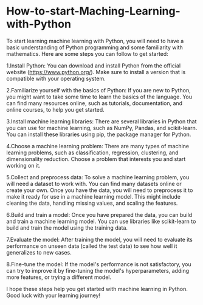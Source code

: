 # How-to-start-Maching-Learning-with-Python

To start learning machine learning with Python, you will need to have a basic understanding of Python programming and some familiarity with mathematics. Here are some steps you can follow to get started:

1.Install Python: You can download and install Python from the official website (https://www.python.org/). Make sure to install a version that is compatible with your operating system.

2.Familiarize yourself with the basics of Python: If you are new to Python, you might want to take some time to learn the basics of the language. You can find many resources online, such as tutorials, documentation, and online courses, to help you get started.

3.Install machine learning libraries: There are several libraries in Python that you can use for machine learning, such as NumPy, Pandas, and scikit-learn. You can install these libraries using pip, the package manager for Python.

4.Choose a machine learning problem: There are many types of machine learning problems, such as classification, regression, clustering, and dimensionality reduction. Choose a problem that interests you and start working on it.

5.Collect and preprocess data: To solve a machine learning problem, you will need a dataset to work with. You can find many datasets online or create your own. Once you have the data, you will need to preprocess it to make it ready for use in a machine learning model. This might include cleaning the data, handling missing values, and scaling the features.

6.Build and train a model: Once you have prepared the data, you can build and train a machine learning model. You can use libraries like scikit-learn to build and train the model using the training data.

7.Evaluate the model: After training the model, you will need to evaluate its performance on unseen data (called the test data) to see how well it generalizes to new cases.

8.Fine-tune the model: If the model's performance is not satisfactory, you can try to improve it by fine-tuning the model's hyperparameters, adding more features, or trying a different model.

I hope these steps help you get started with machine learning in Python. Good luck with your learning journey!
